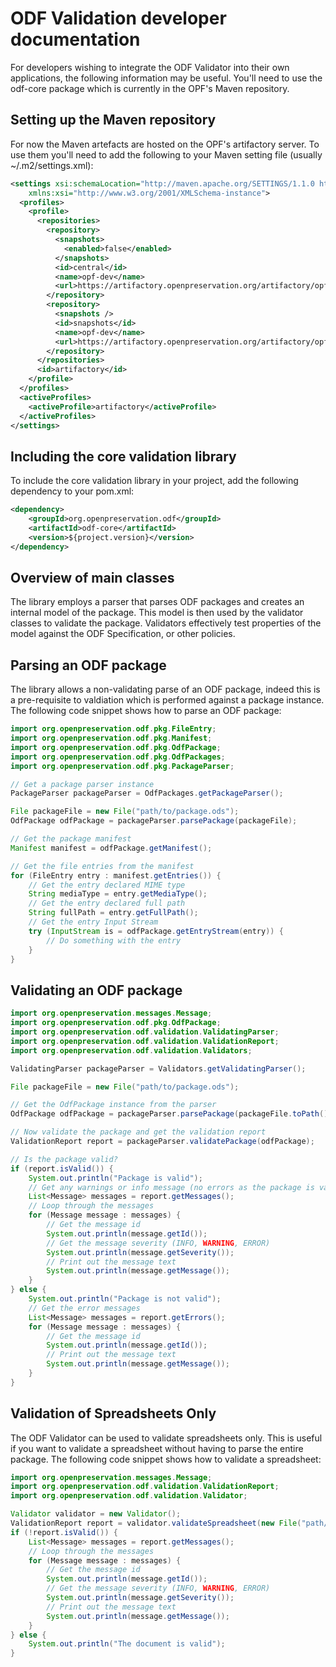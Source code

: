 # ODF Validation developer documentation

For developers wishing to integrate the ODF Validator into their own applications, the following information may be useful. You'll need to use the odf-core package which is currently in the OPF's Maven repository.

## Setting up the Maven repository

For now the Maven artefacts are hosted on the OPF's artifactory server. To use them you'll need to add the following to your Maven setting file (usually ~/.m2/settings.xml):

```xml
<settings xsi:schemaLocation="http://maven.apache.org/SETTINGS/1.1.0 http://maven.apache.org/xsd/settings-1.1.0.xsd" xmlns="http://maven.apache.org/SETTINGS/1.1.0"
    xmlns:xsi="http://www.w3.org/2001/XMLSchema-instance">
  <profiles>
    <profile>
      <repositories>
        <repository>
          <snapshots>
            <enabled>false</enabled>
          </snapshots>
          <id>central</id>
          <name>opf-dev</name>
          <url>https://artifactory.openpreservation.org/artifactory/opf-dev</url>
        </repository>
        <repository>
          <snapshots />
          <id>snapshots</id>
          <name>opf-dev</name>
          <url>https://artifactory.openpreservation.org/artifactory/opf-dev</url>
        </repository>
      </repositories>
      <id>artifactory</id>
    </profile>
  </profiles>
  <activeProfiles>
    <activeProfile>artifactory</activeProfile>
  </activeProfiles>
</settings>
```

## Including the core validation library

To include the core validation library in your project, add the following dependency to your pom.xml:

```xml
<dependency>
    <groupId>org.openpreservation.odf</groupId>
    <artifactId>odf-core</artifactId>
    <version>${project.version}</version>
</dependency>
```

## Overview of main classes

The library employs a parser that parses ODF packages and creates an internal model of the package. This model is then used by the validator classes to validate the package. Validators effectively test properties of the model against the ODF Specification, or other policies.

## Parsing an ODF package

The library allows a non-validating parse of an ODF package, indeed this is a pre-requisite to valdiation which is performed against a package instance. The following code snippet shows how to parse an ODF package:

```java
import org.openpreservation.odf.pkg.FileEntry;
import org.openpreservation.odf.pkg.Manifest;
import org.openpreservation.odf.pkg.OdfPackage;
import org.openpreservation.odf.pkg.OdfPackages;
import org.openpreservation.odf.pkg.PackageParser;

// Get a package parser instance
PackageParser packageParser = OdfPackages.getPackageParser();

File packageFile = new File("path/to/package.ods");
OdfPackage odfPackage = packageParser.parsePackage(packageFile);

// Get the package manifest
Manifest manifest = odfPackage.getManifest();

// Get the file entries from the manifest
for (FileEntry entry : manifest.getEntries()) {
    // Get the entry declared MIME type
    String mediaType = entry.getMediaType();
    // Get the entry declared full path
    String fullPath = entry.getFullPath();
    // Get the entry Input Stream
    try (InputStream is = odfPackage.getEntryStream(entry)) {
        // Do something with the entry
    }
}
```

## Validating an ODF package

```java
import org.openpreservation.messages.Message;
import org.openpreservation.odf.pkg.OdfPackage;
import org.openpreservation.odf.validation.ValidatingParser;
import org.openpreservation.odf.validation.ValidationReport;
import org.openpreservation.odf.validation.Validators;

ValidatingParser packageParser = Validators.getValidatingParser();

File packageFile = new File("path/to/package.ods");

// Get the OdfPackage instance from the parser
OdfPackage odfPackage = packageParser.parsePackage(packageFile.toPath());

// Now validate the package and get the validation report
ValidationReport report = packageParser.validatePackage(odfPackage);

// Is the package valid?
if (report.isValid()) {
    System.out.println("Package is valid");
    // Get any warnings or info message (no errors as the package is valid)
    List<Message> messages = report.getMessages();
    // Loop through the messages
    for (Message message : messages) {
        // Get the message id
        System.out.println(message.getId());
        // Get the message severity (INFO, WARNING, ERROR)
        System.out.println(message.getSeverity());
        // Print out the message text
        System.out.println(message.getMessage());
    }
} else {
    System.out.println("Package is not valid");
    // Get the error messages
    List<Message> messages = report.getErrors();
    for (Message message : messages) {
        // Get the message id
        System.out.println(message.getId());
        // Print out the message text
        System.out.println(message.getMessage());
    }
}
```

## Validation of Spreadsheets Only

The ODF Validator can be used to validate spreadsheets only. This is useful if you want to validate a spreadsheet without having to parse the entire package. The following code snippet shows how to validate a spreadsheet:

```java
import org.openpreservation.messages.Message;
import org.openpreservation.odf.validation.ValidationReport;
import org.openpreservation.odf.validation.Validator;

Validator validator = new Validator();
ValidationReport report = validator.validateSpreadsheet(new File("path/to/package.ods"));
if (!report.isValid()) {
    List<Message> messages = report.getMessages();
    // Loop through the messages
    for (Message message : messages) {
        // Get the message id
        System.out.println(message.getId());
        // Get the message severity (INFO, WARNING, ERROR)
        System.out.println(message.getSeverity());
        // Print out the message text
        System.out.println(message.getMessage());
    }
} else {
    System.out.println("The document is valid");
}
```